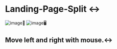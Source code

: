 # Landing-Page-Split ↔️
![image](https://user-images.githubusercontent.com/94203956/178318244-5d7ee7d8-dac9-4ab2-8ea8-20a3404f4d73.png)📱
![image](https://user-images.githubusercontent.com/94203956/178318401-0df72c23-6797-487e-9b6f-e032be3e6f6b.png)🖥️

## Move left and right with mouse.↔️
